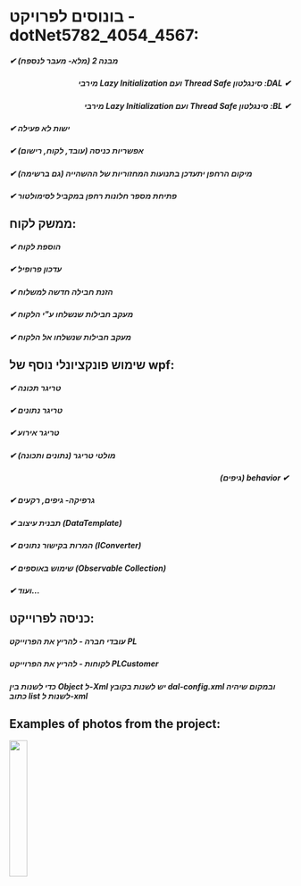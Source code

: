 # בונוסים לפרויקט - dotNet5782_4054_4567:
##### ✔︎ מבנה 2 (מלא- מעבר לנספח) 
##### <div dir="rtl"> &#x202b; ✔︎ DAL: סינגלטון Thread Safe ועם Lazy Initialization מירבי </div>
##### <div dir="rtl"> &#x202b; ✔︎ BL: סינגלטון Thread Safe ועם Lazy Initialization מירבי </div>
##### ✔︎ ישות לא פעילה
##### ✔︎ אפשריות כניסה (עובד, לקוח, רישום)
##### ✔︎ מיקום הרחפן יתעדכן בתנועות המחזוריות של ההשהייה (גם ברשימה)
##### ✔︎ פתיחת מספר חלונות רחפן במקביל לסימולטור
## ממשק לקוח:
##### ✔︎ הוספת לקוח
##### ✔︎ עדכון פרופיל
##### ✔︎ הזנת חבילה חדשה למשלוח
##### ✔︎ מעקב חבילות שנשלחו ע"י הלקוח
##### ✔︎ מעקב חבילות שנשלחו אל הלקוח
## שימוש פונקציונלי נוסף של wpf:
##### ✔︎ טריגר תכונה 
##### ✔︎ טריגר נתונים
##### ✔︎ טריגר אירוע 
##### ✔︎ מולטי טריגר (נתונים ותכונה) 
##### <div dir="rtl"> &#x202b; ✔︎ behavior (גיפים) </div>
##### ✔︎ גרפיקה- גיפים, רקעים
##### ✔︎ תבנית עיצוב (DataTemplate) 
##### ✔︎ המרות בקישור נתונים (IConverter)
##### ✔︎ שימוש באוספים (Observable Collection)
##### ✔︎ ועוד…

## כניסה לפרוייקט:
##### עובדי חברה - להריץ את הפרוייקט PL
##### לקוחות - להריץ את הפרוייקט PLCustomer
  
#### *כדי לשנות בין Object ל-Xml יש לשנות בקובץ dal-config.xml ובמקום שיהיה כתוב list לשנות ל-xml*

## Examples of photos from the project: ##
<img src="https://user-images.githubusercontent.com/76405628/218547518-b47c57ec-e523-4ffc-82b1-b3fb4868ef77.jpg" width=25% height=25%>
